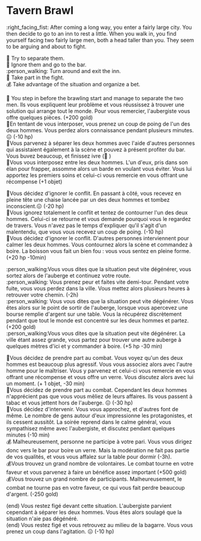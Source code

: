 # Tavern Brawl

:right_facing_fist: After coming a long way, you enter a fairly large city. You then decide to go to an inn to rest a little. When you walk in, you find yourself facing two fairly large men, both a head taller than you. They seem to be arguing and about to fight.

:raised_hands: Try to separate them.   
:beer: Ignore them and go to the bar.   
:person_walking: Turn around and exit the inn.   
:punch: Take part in the fight.   
:moneybag: Take advantage of the situation and organize a bet.

:raised_hands: You step in before the brawling start and manage to separate the two men. Ils vous expliquent leur problème et vous réussissez à trouver une solution qui arrange tout le monde. Pour vous remercier, l'aubergiste vous offre quelques pièces. (+200 gold)  
:raised_hands:En tentant de vous interposer, vous prenez un coup de poing de l'un des deux hommes. Vous perdez alors connaissance pendant plusieurs minutes.:confounded: (-10 hp)  
:raised_hands:Vous parvenez à séparer les deux hommes avec l'aide d'autres personnes qui assistaient également à la scène et pouvez à présent profiter du bar. Vous buvez beaucoup, et finissez ivre (:zany_face: )  
:raised_hands:Vous vous interposez entre les deux hommes. L'un d'eux, pris dans son élan pour frapper, assomme alors un barde en voulant vous éviter. Vous lui apportez les premiers soins et celui-ci vous remercie en vous offrant une récompense (+1 objet)

:beer:Vous décidez d'ignorer le conflit. En passant à côté, vous recevez en pleine tête une chaise lancée par un des deux hommes et tombez inconscient.:confounded: (-20 hp)  
:beer:Vous ignorez totalement le conflit et tentez de contourner l'un des deux hommes. Celui-ci se retourne et vous demande pourquoi vous le regardez de travers. Vous n'avez pas le temps d'expliquer qu'il s'agit d'un malentendu, que vous vous recevez un coup de poing. (-10 hp)  
:beer:Vous décidez d'ignorer le conflit. D'autres personnes interviennent pour calmer les deux hommes. Vous contournez alors la scène et commandez à boire. La boisson vous fait un bien fou : vous vous sentez en pleine forme. (+20 hp -10min)

:person_walking:Vous vous dites que la situation peut vite dégénérer, vous sortez alors de l'auberge et continuez votre route.  
:person_walking: Vous prenez peur et faites vite demi-tour. Pendant votre fuite, vous vous perdez dans la ville. Vous mettez alors plusieurs heures à retrouver votre chemin. (-2h)  
:person_walking: Vous vous dites que la situation peut vite dégénérer. Vous êtes alors sur le point de sortir de l'auberge, lorsque vous apercevez une bourse remplie d'argent sur une table. Vous la récupérez discrètement pendant que tout le monde est concentré sur les deux hommes et partez. (+200 gold)  
:person_walking:Vous vous dites que la situation peut vite dégénérer. La ville étant assez grande, vous partez pour trouver une autre auberge à quelques mètres d'ici et y commander à boire. (+5 hp -30 min)

:punch:Vous décidez de prendre part au combat. Vous voyez qu'un des deux hommes est beaucoup plus agressif. Vous vous associez alors avec l'autre homme pour le maîtriser. Vous y parvenez et celui-ci vous remercie en vous offrant une récompense et vous offre un verre. Vous discutez alors avec lui un moment. (+ 1 objet, -30 min)  
:punch:Vous décidez de prendre part au combat. Cependant les deux hommes n'apprécient pas que vous vous mêliez de leurs affaires. Ils vous passent à tabac et vous jettent hors de l'auberge. :confounded: (-30 hp)  
:punch:Vous décidez d'intervenir. Vous vous approchez, et d'autres font de même. Le nombre de gens autour d'eux impressionne les protagonistes, et ils cessent aussitôt. La soirée reprend dans le calme général, vous sympathisez même avec l'aubergiste, et discutez pendant quelques minutes (-10 min)  
:moneybag: Malheureusement, personne ne participe à votre pari. Vous vous dirigez donc vers le bar pour boire un verre. Mais la modération ne fait pas partie de vos qualités, et vous vous affalez sur la table pour dormir (-3h).  
:moneybag:Vous trouvez un grand nombre de volontaires. Le combat tourne en votre faveur et vous parvenez à faire un bénéfice assez important (+500 gold)  
:moneybag:Vous trouvez un grand nombre de participants. Malheureusement, le combat ne tourne pas en votre faveur, ce qui vous fait perdre beaucoup d'argent. (-250 gold)

(end) Vous restez figé devant cette situation. L'aubergiste parvient cependant à séparer les deux hommes. Vous êtes alors soulagé que la situation n'aie pas dégénéré.  
(end) Vous restez figé et vous retrouvez au milieu de la bagarre. Vous vous prenez un coup dans l'agitation. :confounded: (-10 hp)

